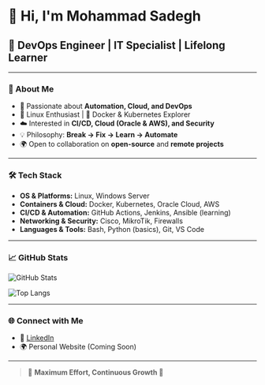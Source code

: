 # 👋 Hi, I'm Mohammad Sadegh  

## 🤖 DevOps Engineer | IT Specialist | Lifelong Learner  

---

### 🚀 About Me  
- 🔧 Passionate about **Automation, Cloud, and DevOps**  
- 🐧 Linux Enthusiast | 🐳 Docker & Kubernetes Explorer  
- ☁️ Interested in **CI/CD, Cloud (Oracle & AWS), and Security**  
- 💡 Philosophy: **Break → Fix → Learn → Automate**  
- 🌍 Open to collaboration on **open-source** and **remote projects**  

---

### 🛠 Tech Stack  
- **OS & Platforms:** Linux, Windows Server  
- **Containers & Cloud:** Docker, Kubernetes, Oracle Cloud, AWS  
- **CI/CD & Automation:** GitHub Actions, Jenkins, Ansible (learning)  
- **Networking & Security:** Cisco, MikroTik, Firewalls  
- **Languages & Tools:** Bash, Python (basics), Git, VS Code  

---

### 📈 GitHub Stats  
![GitHub Stats](https://github-readme-stats.vercel.app/api?username=afsharnezad&show_icons=true&theme=tokyonight)  

![Top Langs](https://github-readme-stats.vercel.app/api/top-langs/?username=afsharnezad&layout=compact&theme=tokyonight)  

---

### 🌐 Connect with Me  
- 💼 [LinkedIn](https://www.linkedin.com/in/afsharnezhad)  
- 🌍 Personal Website (Coming Soon)  

---

> 🦞 **Maximum Effort, Continuous Growth 🚀**
